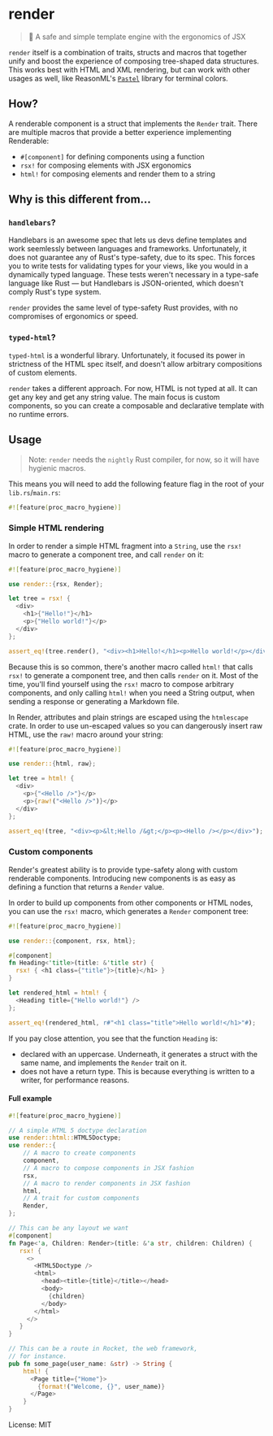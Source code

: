 # render

> 🔏 A safe and simple template engine with the ergonomics of JSX

`render` itself is a combination of traits, structs and macros that together unify and
boost the experience of composing tree-shaped data structures. This works best with HTML and
XML rendering, but can work with other usages as well, like ReasonML's [`Pastel`](https://reason-native.com/docs/pastel/) library for terminal colors.

## How?

A renderable component is a struct that implements the `Render` trait. There
are multiple macros that provide a better experience implementing Renderable:

* `#[component]` for defining components using a function
* `rsx!` for composing elements with JSX ergonomics
* `html!` for composing elements and render them to a string

## Why is this different from...

### `handlebars`?

Handlebars is an awesome spec that lets us devs define templates and work
seemlessly between languages and frameworks. Unfortunately, it does not guarantee any of Rust's
type-safety, due to its spec. This forces you to write tests for validating types for your views, like you would in a dynamically typed language. These tests weren't necessary in a type-safe language like Rust — but Handlebars is JSON-oriented, which doesn't comply Rust's type system.

`render` provides the same level of type-safety Rust provides, with no compromises of
ergonomics or speed.

### `typed-html`?

`typed-html` is a wonderful library. Unfortunately, it focused its power in strictness of the HTML spec itself, and doesn't allow arbitrary compositions of custom elements.

`render` takes a different approach. For now, HTML is not typed at all. It can get any key and get any string value. The main focus is custom components, so you can create a composable and declarative template with no runtime errors.

## Usage

> Note: `render` needs the `nightly` Rust compiler, for now, so it will have hygienic macros.

This means you will need to add the following feature flag in the root of your `lib.rs`/`main.rs`:

```rust
#![feature(proc_macro_hygiene)]
```

### Simple HTML rendering

In order to render a simple HTML fragment into a `String`, use the `rsx!` macro to generate a
component tree, and call `render` on it:

```rust
#![feature(proc_macro_hygiene)]

use render::{rsx, Render};

let tree = rsx! {
  <div>
    <h1>{"Hello!"}</h1>
    <p>{"Hello world!"}</p>
  </div>
};

assert_eq!(tree.render(), "<div><h1>Hello!</h1><p>Hello world!</p></div>");
```

Because this is so common, there's another macro called `html!` that calls `rsx!` to generate
a component tree, and then calls `render` on it. Most of the time, you'll find yourself using
the `rsx!` macro to compose arbitrary components, and only calling `html!` when you need a
String output, when sending a response or generating a Markdown file.

In Render, attributes and plain strings are escaped using the `htmlescape` crate. In order to
use un-escaped values so you can dangerously insert raw HTML, use the `raw!` macro around your
string:

```rust
#![feature(proc_macro_hygiene)]

use render::{html, raw};

let tree = html! {
  <div>
    <p>{"<Hello />"}</p>
    <p>{raw!("<Hello />")}</p>
  </div>
};

assert_eq!(tree, "<div><p>&lt;Hello /&gt;</p><p><Hello /></p></div>");
```

### Custom components

Render's greatest ability is to provide type-safety along with custom renderable components.
Introducing new components is as easy as defining a function that returns a `Render` value.

In order to build up components from other components or HTML nodes, you can use the `rsx!`
macro, which generates a `Render` component tree:

```rust
#![feature(proc_macro_hygiene)]

use render::{component, rsx, html};

#[component]
fn Heading<'title>(title: &'title str) {
  rsx! { <h1 class={"title"}>{title}</h1> }
}

let rendered_html = html! {
  <Heading title={"Hello world!"} />
};

assert_eq!(rendered_html, r#"<h1 class="title">Hello world!</h1>"#);
```

If you pay close attention, you see that the function `Heading` is:

* declared with an uppercase. Underneath, it generates a struct with the same name, and
implements the `Render` trait on it.
* does not have a return type. This is because everything is written to a writer, for
performance reasons.

#### Full example

```rust
#![feature(proc_macro_hygiene)]

// A simple HTML 5 doctype declaration
use render::html::HTML5Doctype;
use render::{
    // A macro to create components
    component,
    // A macro to compose components in JSX fashion
    rsx,
    // A macro to render components in JSX fashion
    html,
    // A trait for custom components
    Render,
};

// This can be any layout we want
#[component]
fn Page<'a, Children: Render>(title: &'a str, children: Children) {
   rsx! {
     <>
       <HTML5Doctype />
       <html>
         <head><title>{title}</title></head>
         <body>
           {children}
         </body>
       </html>
     </>
   }
}

// This can be a route in Rocket, the web framework,
// for instance.
pub fn some_page(user_name: &str) -> String {
    html! {
      <Page title={"Home"}>
        {format!("Welcome, {}", user_name)}
      </Page>
    }
}

```

License: MIT
